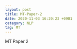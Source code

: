 ```yaml
---
layout: post 
title: MT-Paper-2
date: 2020-11-03 16:20:23 +0901 
category: NLP
tag: MT
---
```


MT Paper 2
